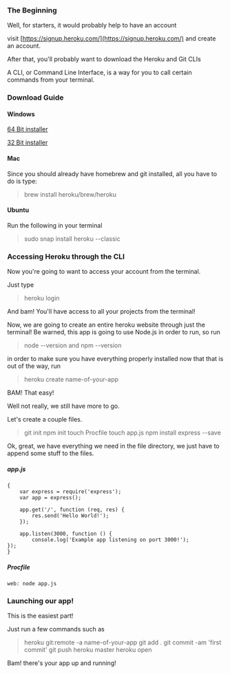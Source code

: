 ### The Beginning 

Well, for starters, it would probably help to have an account

visit [https://signup.heroku.com/](https://signup.heroku.com/) and create an account.

After that, you'll probably want to download the Heroku and Git CLIs

A CLI, or Command Line Interface, is a way for you to call certain commands from your terminal.

### Download Guide

#### Windows

[64 Bit installer](https://cli-assets.heroku.com/heroku-x64.exe)

[32 Bit installer](https://cli-assets.heroku.com/heroku-x86.exe)

#### Mac
Since you should already have homebrew and git installed, all you have to do is type:

> brew install heroku/brew/heroku

#### Ubuntu
Run the following in your terminal
 
> sudo snap install heroku --classic


### Accessing Heroku through the CLI

Now you're going to want to access your account from the terminal.

Just type

> heroku login 

And bam! You'll have access to all your projects from the terminal!

Now, we are going to create an entire heroku website through just the terminal! Be warned, this app is going to use Node.js in order to run, so run 

> node --version
and
> npm --version

in order to make sure you have everything properly installed
now that that is out of the way, run

> heroku create name-of-your-app

BAM! That easy!

Well not really, we still have more to go.

Let's create a couple files.

> git init
> npm init
> touch Procfile
> touch app.js 
> npm install express --save


Ok, great, we have everything we need in the file directory, we just have to append some stuff to the files. 
##### app.js
```
{
	var express = require('express');
	var app = express();

	app.get('/', function (req, res) {
		res.send('Hello World!');
	});
	
	app.listen(3000, function () {
		console.log('Example app listening on port 3000!');
});
}
```

##### Procfile
`web: node app.js`


### Launching our app!

This is the easiest part!

Just run a few commands such as

> heroku git:remote -a name-of-your-app
> git add .
> git commit -am 'first commit'
> git push heroku master
> heroku open

Bam! there's your app up and running!

